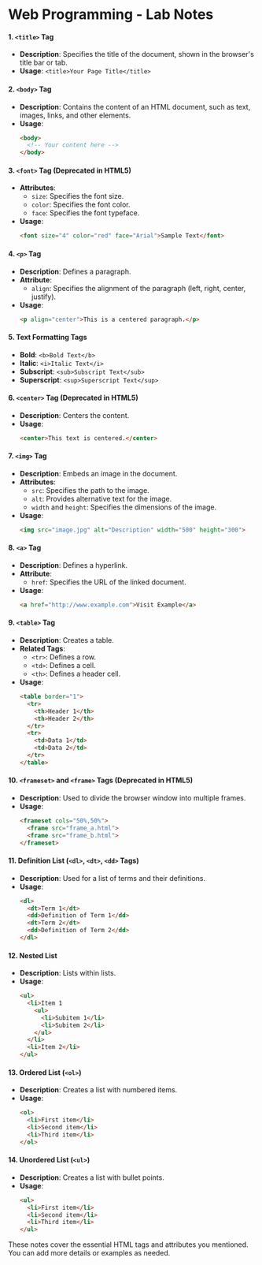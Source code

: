 # Web Programming - Lab Notes

#### 1. `<title>` Tag
- **Description**: Specifies the title of the document, shown in the browser's title bar or tab.
- **Usage**: `<title>Your Page Title</title>`

#### 2. `<body>` Tag
- **Description**: Contains the content of an HTML document, such as text, images, links, and other elements.
- **Usage**: 
  ```html
  <body>
    <!-- Your content here -->
  </body>
  ```

#### 3. `<font>` Tag (Deprecated in HTML5)
- **Attributes**:
  - `size`: Specifies the font size.
  - `color`: Specifies the font color.
  - `face`: Specifies the font typeface.
- **Usage**: 
  ```html
  <font size="4" color="red" face="Arial">Sample Text</font>
  ```

#### 4. `<p>` Tag
- **Description**: Defines a paragraph.
- **Attribute**:
  - `align`: Specifies the alignment of the paragraph (left, right, center, justify).
- **Usage**:
  ```html
  <p align="center">This is a centered paragraph.</p>
  ```

#### 5. Text Formatting Tags
- **Bold**: `<b>Bold Text</b>`
- **Italic**: `<i>Italic Text</i>`
- **Subscript**: `<sub>Subscript Text</sub>`
- **Superscript**: `<sup>Superscript Text</sup>`

#### 6. `<center>` Tag (Deprecated in HTML5)
- **Description**: Centers the content.
- **Usage**:
  ```html
  <center>This text is centered.</center>
  ```

#### 7. `<img>` Tag
- **Description**: Embeds an image in the document.
- **Attributes**:
  - `src`: Specifies the path to the image.
  - `alt`: Provides alternative text for the image.
  - `width` and `height`: Specifies the dimensions of the image.
- **Usage**:
  ```html
  <img src="image.jpg" alt="Description" width="500" height="300">
  ```

#### 8. `<a>` Tag
- **Description**: Defines a hyperlink.
- **Attribute**:
  - `href`: Specifies the URL of the linked document.
- **Usage**:
  ```html
  <a href="http://www.example.com">Visit Example</a>
  ```

#### 9. `<table>` Tag
- **Description**: Creates a table.
- **Related Tags**:
  - `<tr>`: Defines a row.
  - `<td>`: Defines a cell.
  - `<th>`: Defines a header cell.
- **Usage**:
  ```html
  <table border="1">
    <tr>
      <th>Header 1</th>
      <th>Header 2</th>
    </tr>
    <tr>
      <td>Data 1</td>
      <td>Data 2</td>
    </tr>
  </table>
  ```

#### 10. `<frameset>` and `<frame>` Tags (Deprecated in HTML5)
- **Description**: Used to divide the browser window into multiple frames.
- **Usage**:
  ```html
  <frameset cols="50%,50%">
    <frame src="frame_a.html">
    <frame src="frame_b.html">
  </frameset>
  ```

#### 11. Definition List (`<dl>`, `<dt>`, `<dd>` Tags)
- **Description**: Used for a list of terms and their definitions.
- **Usage**:
  ```html
  <dl>
    <dt>Term 1</dt>
    <dd>Definition of Term 1</dd>
    <dt>Term 2</dt>
    <dd>Definition of Term 2</dd>
  </dl>
  ```

#### 12. Nested List
- **Description**: Lists within lists.
- **Usage**:
  ```html
  <ul>
    <li>Item 1
      <ul>
        <li>Subitem 1</li>
        <li>Subitem 2</li>
      </ul>
    </li>
    <li>Item 2</li>
  </ul>
  ```

#### 13. Ordered List (`<ol>`)
- **Description**: Creates a list with numbered items.
- **Usage**:
  ```html
  <ol>
    <li>First item</li>
    <li>Second item</li>
    <li>Third item</li>
  </ol>
  ```

#### 14. Unordered List (`<ul>`)
- **Description**: Creates a list with bullet points.
- **Usage**:
  ```html
  <ul>
    <li>First item</li>
    <li>Second item</li>
    <li>Third item</li>
  </ul>
  ```

These notes cover the essential HTML tags and attributes you mentioned. You can add more details or examples as needed.

